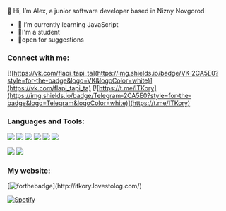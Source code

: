 👋 Hi, I’m Alex, a junior software developer based in Nizny Novgorod
- 🌱 I’m currently learning JavaScript
- 🔭I'm a student
- 💬open for suggestions
### Connect with me:
[![https://vk.com/flapi_tapi_ta](https://img.shields.io/badge/VK-2CA5E0?style=for-the-badge&logo=VK&logoColor=white)](https://vk.com/flapi_tapi_ta)
[![https://t.me/ITKory](https://img.shields.io/badge/Telegram-2CA5E0?style=for-the-badge&logo=Telegram&logoColor=white)](https://t.me/ITKory)
### Languages and Tools: 
![](https://img.shields.io/badge/JavaScript-20232A?style=for-the-badge&logo=Javascript&logoColor=61DAFB)
![](https://img.shields.io/badge/AngularJS-20232A?style=for-the-badge&logo=angularjs&logoColor=61DAFB)
![](https://img.shields.io/badge/jQuery-20232A?style=for-the-badge&logo=jQuery&logoColor=61DAFB)
![](https://img.shields.io/badge/React-20232A?style=for-the-badge&logo=react&logoColor=61DAFB)
![](https://img.shields.io/badge/laravel-9e0d56?style=for-the-badge&logo=laravel&logoColor=white)
![](https://img.shields.io/badge/Bootstrap-563D7C?style=for-the-badge&logo=bootstrap&logoColor=white)

![](https://img.shields.io/badge/C%23-3498DB?style=for-the-badge&logo=c-sharp&logoColor=white)
![](https://img.shields.io/badge/Xamarin-3498DB?style=for-the-badge&logo=xamarin&logoColor=white)

### My website:
[![forthebadge](https://forthebadge.com/images/badges/powered-by-black-magic.svg "http://itkory.lovestolog.com/")](http://itkory.lovestolog.com/)
 
[![Spotify](https://spotify-github-readme.vercel.app/api/spotify "click!")](https://youtu.be/dQw4w9WgXcQ)
 


 
